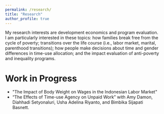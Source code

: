 ```yaml
---
permalink: /research/
title: "Research"
author_profile: true
---
```


My research interests are development economics and program evaluation. I am particularly interested in these topics: how families break free from the cycle of poverty; transitions over the life course (i.e., labor market, marital, parenthood transitions); how people make decisions about time and gender differences in time-use allocation; and the impact evaluation of anti-poverty and inequality programs.

Work in Progress
======
* "The Impact of Body Weight on Wages in the Indonesian Labor Market"
* “The Effects of Time-use Agency on Unpaid Work” with Amy Damon, Diahhadi Setyonaluri, Usha Adelina Riyanto, and Bimbika Sijapati Basnett.
